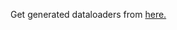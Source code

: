 Get generated dataloaders from [here.](https://drive.google.com/drive/folders/1-HhUbCWmDECm7Wc1WoKrOyL7Xneq4pwQ?usp=drive_link)